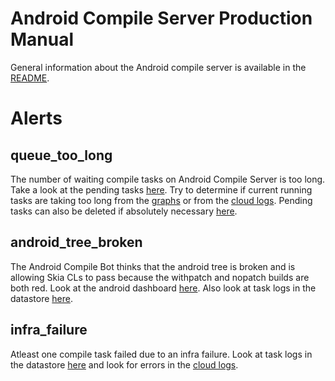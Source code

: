 Android Compile Server Production Manual
========================================

General information about the Android compile server is available in the
[README](./README.md).


Alerts
======


queue_too_long
--------------

The number of waiting compile tasks on Android Compile Server is too long.
Take a look at the pending tasks [here](https://android-compile.skia.org/).
Try to determine if current running tasks are taking too long from the
[graphs](https://mon.skia.org/dashboard/db/android-compile-bot)
or from the [cloud logs](https://goto.google.com/skia-android-framework-compile-bot-cloud-logs).
Pending tasks can also be deleted if absolutely necessary
[here](https://goto.google.com/skia-android-framework-compile-bot-datastore).


android_tree_broken
-------------------

The Android Compile Bot thinks that the android tree is broken and is allowing
Skia CLs to pass because the withpatch and nopatch builds are both red.
Look at the android dashboard [here](https://goto.google.com/ab). Also look at task logs in
the datastore [here](https://goto.google.com/skia-android-framework-compile-bot-datastore).


infra_failure
-------------

Atleast one compile task failed due to an infra failure. Look at task logs in
the datastore [here](https://goto.google.com/skia-android-framework-compile-bot-datastore) and
look for errors in the
[cloud logs](https://goto.google.com/skia-android-framework-compile-bot-cloud-logs).
